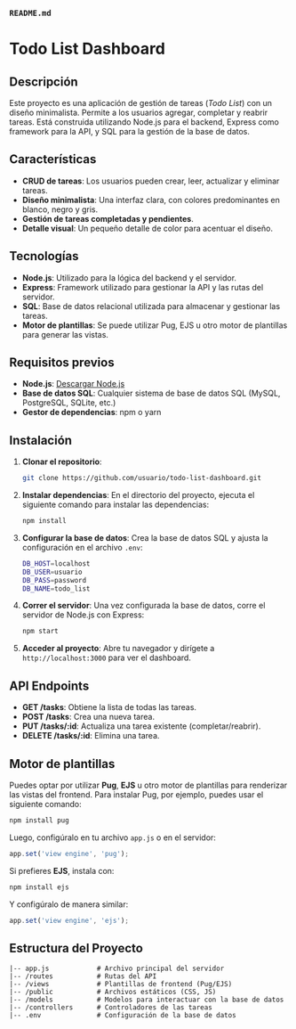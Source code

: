 

### `README.md`

# Todo List Dashboard

## Descripción

Este proyecto es una aplicación de gestión de tareas (*Todo List*) con un diseño minimalista. Permite a los usuarios agregar, completar y reabrir tareas. Está construida utilizando Node.js para el backend, Express como framework para la API, y SQL para la gestión de la base de datos.

## Características

- **CRUD de tareas**: Los usuarios pueden crear, leer, actualizar y eliminar tareas.
- **Diseño minimalista**: Una interfaz clara, con colores predominantes en blanco, negro y gris.
- **Gestión de tareas completadas y pendientes**.
- **Detalle visual**: Un pequeño detalle de color para acentuar el diseño.

## Tecnologías

- **Node.js**: Utilizado para la lógica del backend y el servidor.
- **Express**: Framework utilizado para gestionar la API y las rutas del servidor.
- **SQL**: Base de datos relacional utilizada para almacenar y gestionar las tareas.
- **Motor de plantillas**: Se puede utilizar Pug, EJS u otro motor de plantillas para generar las vistas.

## Requisitos previos

- **Node.js**: [Descargar Node.js](https://nodejs.org/)
- **Base de datos SQL**: Cualquier sistema de base de datos SQL (MySQL, PostgreSQL, SQLite, etc.)
- **Gestor de dependencias**: npm o yarn

## Instalación

1. **Clonar el repositorio**:
   ```bash
   git clone https://github.com/usuario/todo-list-dashboard.git
   ```

2. **Instalar dependencias**:
   En el directorio del proyecto, ejecuta el siguiente comando para instalar las dependencias:
   ```bash
   npm install
   ```

3. **Configurar la base de datos**:
   Crea la base de datos SQL y ajusta la configuración en el archivo `.env`:
   ```bash
   DB_HOST=localhost
   DB_USER=usuario
   DB_PASS=password
   DB_NAME=todo_list
   ```

4. **Correr el servidor**:
   Una vez configurada la base de datos, corre el servidor de Node.js con Express:
   ```bash
   npm start
   ```

5. **Acceder al proyecto**:
   Abre tu navegador y dirígete a `http://localhost:3000` para ver el dashboard.

## API Endpoints

- **GET /tasks**: Obtiene la lista de todas las tareas.
- **POST /tasks**: Crea una nueva tarea.
- **PUT /tasks/:id**: Actualiza una tarea existente (completar/reabrir).
- **DELETE /tasks/:id**: Elimina una tarea.

## Motor de plantillas

Puedes optar por utilizar **Pug**, **EJS** u otro motor de plantillas para renderizar las vistas del frontend. Para instalar Pug, por ejemplo, puedes usar el siguiente comando:

```bash
npm install pug
```

Luego, configúralo en tu archivo `app.js` o en el servidor:

```javascript
app.set('view engine', 'pug');
```

Si prefieres **EJS**, instala con:

```bash
npm install ejs
```

Y configúralo de manera similar:

```javascript
app.set('view engine', 'ejs');
```

## Estructura del Proyecto

```
|-- app.js            # Archivo principal del servidor
|-- /routes           # Rutas del API
|-- /views            # Plantillas de frontend (Pug/EJS)
|-- /public           # Archivos estáticos (CSS, JS)
|-- /models           # Modelos para interactuar con la base de datos
|-- /controllers      # Controladores de las tareas
|-- .env              # Configuración de la base de datos
```


